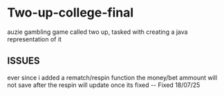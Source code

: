 # Two-up-college-final
auzie gambling game called two up, tasked with creating a java representation of it 

## ISSUES
ever since i added a rematch/respin function the money/bet ammount will not save after the respin
will update once its fixed -- Fixed 18/07/25


